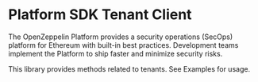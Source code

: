# Platform SDK Tenant Client

The OpenZeppelin Platform provides a security operations (SecOps) platform for Ethereum with built-in best practices. Development teams implement the Platform to ship faster and minimize security risks.

This library provides methods related to tenants. See Examples for usage.
